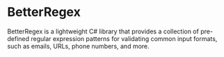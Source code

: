 # BetterRegex
 
BetterRegex is a lightweight C# library that provides a collection of pre-defined regular expression patterns for validating common input formats, such as emails, URLs, phone numbers, and more.
